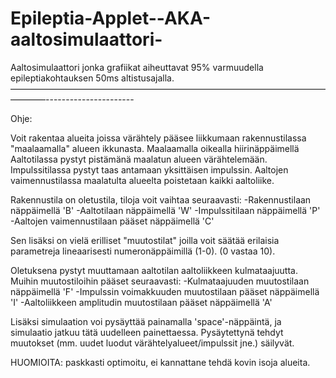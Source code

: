 Epileptia-Applet--AKA-aaltosimulaattori-
========================================

Aaltosimulaattori jonka grafiikat aiheuttavat 95% varmuudella epileptiakohtauksen 50ms altistusajalla.
––––––––––––––––––––––––––––––––––––––––––––––––––––––––––––––––––––––––––––––––----------------------

Ohje:

Voit rakentaa alueita joissa värähtely pääsee liikkumaan rakennustilassa "maalaamalla" alueen ikkunasta.
Maalaamalla oikealla hiirinäppäimellä
Aaltotilassa pystyt pistämänä maalatun alueen värähtelemään.
Impulssitilassa pystyt taas antamaan yksittäisen impulssin.
Aaltojen vaimennustilassa maalatulta alueelta poistetaan kaikki aaltoliike.

Rakennustila on oletustila, tiloja voit vaihtaa seuraavasti:
-Rakennustilaan näppäimellä 'B'
-Aaltotilaan näppäimellä 'W'
-Impulssitilaan näppäimellä 'P'
-Aaltojen vaimennustilaan pääset näppäimellä 'C'

Sen lisäksi on vielä erilliset "muutostilat" joilla voit säätää erilaisia parametreja lineaarisesti numeronäppäimillä (1-0).
(0 vastaa 10).

Oletuksena pystyt muuttamaan aaltotilan aaltoliikkeen kulmataajuutta.
Muihin muutostiloihin pääset seuraavasti:
-Kulmataajuuden muutostilaan näppäimellä 'F'
-Impulssin voimakkuuden muutostilaan pääset näppäimellä 'I'
-Aaltoliikkeen amplitudin muutostilaan pääset näppäimellä 'A'

Lisäksi simulaation voi pysäyttää painamalla 'space'-näppäintä, ja simulaatio jatkuu tätä uudelleen painettaessa.
Pysäytettynä tehdyt muutokset (mm. uudet luodut värähtelyalueet/impulssit jne.) säilyvät.

HUOMIOITA:
paskkasti optimoitu, ei kannattane tehdä kovin isoja alueita.

